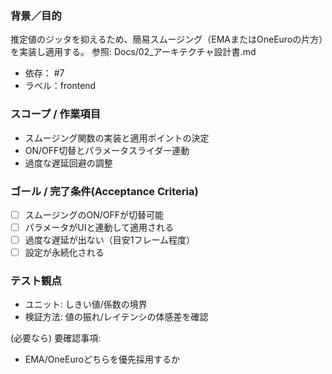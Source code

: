 ### 背景／目的
推定値のジッタを抑えるため、簡易スムージング（EMAまたはOneEuroの片方）を実装し適用する。
参照: Docs/02_アーキテクチャ設計書.md

- 依存： #7
- ラベル：frontend

### スコープ / 作業項目
- スムージング関数の実装と適用ポイントの決定
- ON/OFF切替とパラメータスライダー連動
- 過度な遅延回避の調整

### ゴール / 完了条件(Acceptance Criteria)
- [ ] スムージングのON/OFFが切替可能
- [ ] パラメータがUIと連動して適用される
- [ ] 過度な遅延が出ない（目安1フレーム程度）
- [ ] 設定が永続化される

### テスト観点
- ユニット: しきい値/係数の境界
- 検証方法: 値の振れ/レイテンシの体感差を確認

(必要なら) 要確認事項:
- EMA/OneEuroどちらを優先採用するか

